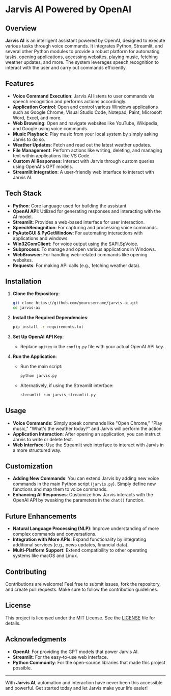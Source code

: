 # Jarvis AI Powered by OpenAI

## Overview

**Jarvis AI** is an intelligent assistant powered by OpenAI, designed to execute various tasks through voice commands. It integrates Python, Streamlit, and several other Python modules to provide a robust platform for automating tasks, opening applications, accessing websites, playing music, fetching weather updates, and more. The system leverages speech recognition to interact with the user and carry out commands efficiently.

## Features

- **Voice Command Execution**: Jarvis AI listens to user commands via speech recognition and performs actions accordingly.
- **Application Control**: Open and control various Windows applications such as Google Chrome, Visual Studio Code, Notepad, Paint, Microsoft Word, Excel, and more.
- **Web Browsing**: Open and navigate websites like YouTube, Wikipedia, and Google using voice commands.
- **Music Playback**: Play music from your local system by simply asking Jarvis to do so.
- **Weather Updates**: Fetch and read out the latest weather updates.
- **File Management**: Perform actions like writing, deleting, and managing text within applications like VS Code.
- **Custom AI Responses**: Interact with Jarvis through custom queries using OpenAI's GPT models.
- **Streamlit Integration**: A user-friendly web interface to interact with Jarvis AI.

## Tech Stack

- **Python**: Core language used for building the assistant.
- **OpenAI API**: Utilized for generating responses and interacting with the AI model.
- **Streamlit**: Provides a web-based interface for user interaction.
- **SpeechRecognition**: For capturing and processing voice commands.
- **PyAutoGUI & PyGetWindow**: For automating interactions with applications and windows.
- **Win32ComClient**: For voice output using the SAPI.SpVoice.
- **Subprocess**: To manage and open various applications in Windows.
- **WebBrowser**: For handling web-related commands like opening websites.
- **Requests**: For making API calls (e.g., fetching weather data).

## Installation

1. **Clone the Repository**:
   ```bash
   git clone https://github.com/yourusername/jarvis-ai.git
   cd jarvis-ai
   ```

2. **Install the Required Dependencies**:
   ```bash
   pip install -r requirements.txt
   ```

3. **Set Up OpenAI API Key**:
   - Replace `apikey` in the `config.py` file with your actual OpenAI API key.

4. **Run the Application**:
   - Run the main script:
     ```bash
     python jarvis.py
     ```
   - Alternatively, if using the Streamlit interface:
     ```bash
     streamlit run jarvis_streamlit.py
     ```

## Usage

- **Voice Commands**: Simply speak commands like "Open Chrome," "Play music," "What's the weather today?" and Jarvis will perform the action.
- **Application Interaction**: After opening an application, you can instruct Jarvis to write or delete text.
- **Web Interface**: Use the Streamlit web interface to interact with Jarvis in a more structured way.

## Customization

- **Adding New Commands**: You can extend Jarvis by adding new voice commands in the main Python script (`jarvis.py`). Simply define new functions and map them to voice commands.
- **Enhancing AI Responses**: Customize how Jarvis interacts with the OpenAI API by tweaking the parameters in the `chat()` function.

## Future Enhancements

- **Natural Language Processing (NLP)**: Improve understanding of more complex commands and conversations.
- **Integration with More APIs**: Expand functionality by integrating additional services (e.g., news updates, financial data).
- **Multi-Platform Support**: Extend compatibility to other operating systems like macOS and Linux.

## Contributing

Contributions are welcome! Feel free to submit issues, fork the repository, and create pull requests. Make sure to follow the contribution guidelines.

## License

This project is licensed under the MIT License. See the [LICENSE](LICENSE) file for details.

## Acknowledgments

- **OpenAI**: For providing the GPT models that power Jarvis AI.
- **Streamlit**: For the easy-to-use web interface.
- **Python Community**: For the open-source libraries that made this project possible.

---

With **Jarvis AI**, automation and interaction have never been this accessible and powerful. Get started today and let Jarvis make your life easier!
